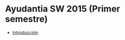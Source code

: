 # Ayudantia SW 2015 (Primer semestre)

* [Introducción](http://slides.boaboa.org/001-introduccion.html)
